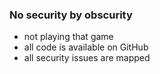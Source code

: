 ### No security by obscurity

- not playing that game
- all code is available on GitHub
- all security issues are mapped
